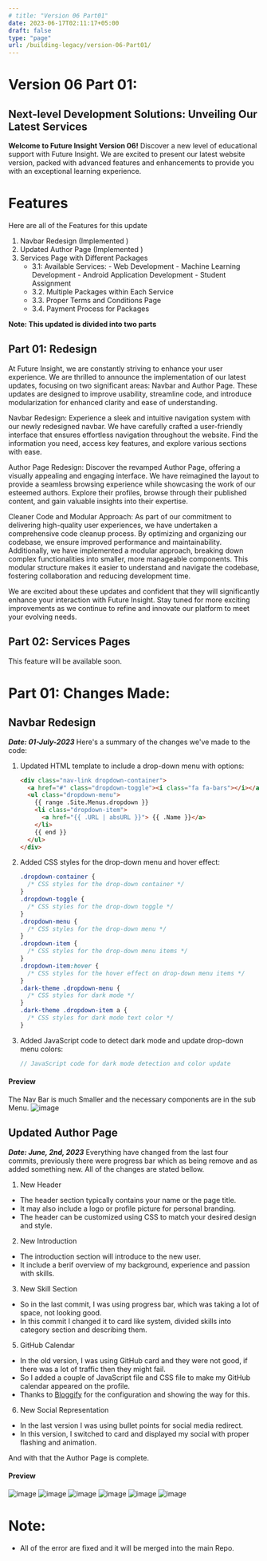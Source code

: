```yaml
---
# title: "Version 06 Part01"
date: 2023-06-17T02:11:17+05:00
draft: false
type: "page"
url: /building-legacy/version-06-Part01/
---
```



# Version 06 Part 01: 
## Next-level Development Solutions: Unveiling Our Latest Services

**Welcome to Future Insight Version 06!**
Discover a new level of educational support with Future Insight. We are excited to present our latest website version, packed with advanced features and enhancements to provide you with an exceptional learning experience.
# Features
Here are all of the Features for this update
1. Navbar Redesign (Implemented )
2. Updated Author Page (Implemented ) 
3. Services Page with Different Packages
    -  3.1: Available  Services:
		    - Web Development
		    - Machine Learning Development
		    - Android Application Development
		    - Student Assignment
	 - 3.2. Multiple Packages within Each Service
    - 3.3. Proper Terms and Conditions Page
    - 3.4. Payment Process for Packages

**Note: This updated is divided into two parts**
## Part 01: Redesign 
At Future Insight, we are constantly striving to enhance your user experience. We are thrilled to announce the implementation of our latest updates, focusing on two significant areas: Navbar and Author Page. These updates are designed to improve usability, streamline code, and introduce modularization for enhanced clarity and ease of understanding.

Navbar Redesign: Experience a sleek and intuitive navigation system with our newly redesigned navbar. We have carefully crafted a user-friendly interface that ensures effortless navigation throughout the website. Find the information you need, access key features, and explore various sections with ease.

Author Page Redesign: Discover the revamped Author Page, offering a visually appealing and engaging interface. We have reimagined the layout to provide a seamless browsing experience while showcasing the work of our esteemed authors. Explore their profiles, browse through their published content, and gain valuable insights into their expertise.

Cleaner Code and Modular Approach: As part of our commitment to delivering high-quality user experiences, we have undertaken a comprehensive code cleanup process. By optimizing and organizing our codebase, we ensure improved performance and maintainability. Additionally, we have implemented a modular approach, breaking down complex functionalities into smaller, more manageable components. This modular structure makes it easier to understand and navigate the codebase, fostering collaboration and reducing development time.

We are excited about these updates and confident that they will significantly enhance your interaction with Future Insight. Stay tuned for more exciting improvements as we continue to refine and innovate our platform to meet your evolving needs.

## Part 02: Services Pages
This feature will be available soon. 


# Part 01: Changes Made:
## Navbar Redesign
***Date: 01-July-2023***
Here's a summary of the changes we've made to the code:

1. Updated HTML template to include a drop-down menu with options:
   ```html
   <div class="nav-link dropdown-container">
     <a href="#" class="dropdown-toggle"><i class="fa fa-bars"></i></a>
     <ul class="dropdown-menu">
       {{ range .Site.Menus.dropdown }}
       <li class="dropdown-item">
         <a href="{{ .URL | absURL }}"> {{ .Name }}</a>
       </li>
       {{ end }}
     </ul>
   </div>
   ```

2. Added CSS styles for the drop-down menu and hover effect:
   ```css
   .dropdown-container {
     /* CSS styles for the drop-down container */
   }
   .dropdown-toggle {
     /* CSS styles for the drop-down toggle */
   }
   .dropdown-menu {
     /* CSS styles for the drop-down menu */
   }
   .dropdown-item {
     /* CSS styles for the drop-down menu items */
   }
   .dropdown-item:hover {
     /* CSS styles for the hover effect on drop-down menu items */
   }
   .dark-theme .dropdown-menu {
     /* CSS styles for dark mode */
   }
   .dark-theme .dropdown-item a {
     /* CSS styles for dark mode text color */
   }
   ```

4. Added JavaScript code to detect dark mode and update drop-down menu colors:
   ```javascript
   // JavaScript code for dark mode detection and color update
   ```
#### Preview
The Nav Bar is much Smaller and the necessary components are in the sub Menu.
![image](https://github.com/rafay99-epic/Future-Insight/assets/82662797/ef6a692e-204a-42f3-8134-2425e15823bd)

## Updated Author Page
***Date: June, 2nd, 2023***
Everything have changed from the last four commits, previously there were progress  bar which as being remove and as added something new.
All of the changes are stated bellow.

1. New Header
- The header section typically contains your name or the page title.
- It may also include a logo or profile picture for personal branding.
- The header can be customized using CSS to match your desired design and style.

2. New Introduction
- The introduction section will introduce to the new user.
- It include a berif overview of my background, experience and passion with skills.

3. New Skill Section
- So in the last commit, I was using progress bar, which was taking a lot of space, not looking good. 
- In this commit I changed it to card like system, divided skills into category section and describing them.

5. GitHub Calendar
- In the old version, I was using GitHub card and they were not good, if there was a lot of traffic then they might fail.
- So I added a couple of JavaScript file and  CSS file to make my GitHub calendar appeared on the profile.
- Thanks to [Bloggify](https://github.com/Bloggify) for the configuration and showing the way for this. 

6. New Social Representation
- In the last version I was using bullet  points for social media redirect.
- In this version, I switched to card and displayed my social with proper flashing and animation.

And with that the Author Page is complete. 

#### Preview
![image](https://github.com/rafay99-epic/Future-Insight/assets/82662797/0c683e22-15de-4f4d-92e0-4d43f4307f28)
![image](https://github.com/rafay99-epic/Future-Insight/assets/82662797/c7d548ce-5e97-4ea6-9ed6-78eae5aa13d7)
![image](https://github.com/rafay99-epic/Future-Insight/assets/82662797/13f92a6b-e0d5-436b-b1a1-461bd027346c)
![image](https://github.com/rafay99-epic/Future-Insight/assets/82662797/5076ee02-390c-46dc-ace4-095eb9f94e6e)
![image](https://github.com/rafay99-epic/Future-Insight/assets/82662797/eedeb1f2-d814-42ae-ac4d-d511cb19d18d)
![image](https://github.com/rafay99-epic/Future-Insight/assets/82662797/3db1ad82-e7b8-4c3e-b423-eecccdac81ba)

# Note:
- All of the error are fixed and it will be merged into the main Repo.
